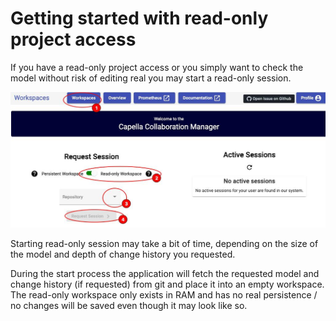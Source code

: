 # Getting started with read-only project access

If you have a read-only project access or you simply want to check the model without risk of editing real you may start a read-only session.

![Starting a read-only session](screenshots/read-only.jpg)

Starting read-only session may take a bit of time, depending on the size of the model and depth of change history you requested.

During the start process the application will fetch the requested model and change history (if requested) from git and place it into an empty workspace. The read-only workspace only exists in RAM and has no real persistence / no changes will be saved even though it may look like so.

